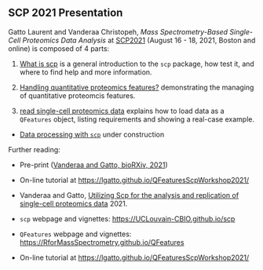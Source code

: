 ## SCP 2021 Presentation

Gatto Laurent and Vanderaa Christopeh, *Mass Spectrometry-Based Single-Cell Proteomics Data
Analysis* at [SCP2021](https://single-cell.net/proteomics/scp2021)
(August 16 - 18, 2021, Boston and online) is composed of 4 parts:

1. [What is scp](./what_is_scp.html) is a general introduction to the
   `scp` package, how test it, and where to find help and more
   information.

2. [Handling quantitative proteomics
  features?](./qfeatures_intro.html) demonstrating the managing
  of quantitative proteomcis features.

2. [read single-cell proteomics data](./read_scp_data.html) explains
  how to load data as a `QFeatures` object, listing requirements and
  showing a real-case example.

- [Data processing with `scp`]() under construction



Further reading:

- Pre-print ([Vanderaa and Gatto, bioRXiv,
  2021](https://www.biorxiv.org/content/10.1101/2021.04.12.439408v1))

- On-line tutorial at https://lgatto.github.io/QFeaturesScpWorkshop2021/


- Vanderaa and Gatto, [Utilizing Scp for the analysis and replication
  of single-cell proteomics
  data](https://www.biorxiv.org/content/10.1101/2021.04.12.439408v1)
  2021.
- `scp` webpage and vignettes: https://UCLouvain-CBIO.github.io/scp
- `QFeatures` webpage and vignettes: https://RforMassSpectrometry.github.io/QFeatures
- On-line tutorial at https://lgatto.github.io/QFeaturesScpWorkshop2021/

